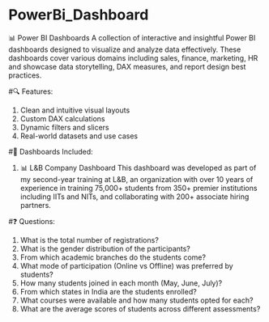 # PowerBi_Dashboard

📊 Power BI Dashboards
A collection of interactive and insightful Power BI dashboards designed to visualize and analyze data effectively. These dashboards cover various domains including sales, finance, marketing, HR and showcase data storytelling, DAX measures, and report design best practices.

#🔍 Features:
1. Clean and intuitive visual layouts
2. Custom DAX calculations
3. Dynamic filters and slicers
4. Real-world datasets and use cases

#📁 Dashboards Included:

1. 📊 L&B Company Dashboard
This dashboard was developed as part of my second-year training at L&B, an organization with over 10 years of experience in training 75,000+ students from 350+ premier institutions including IITs and NITs, and collaborating with 200+ associate hiring partners.

#❓ Questions:

1. What is the total number of registrations?
2. What is the gender distribution of the participants?
3. From which academic branches do the students come?
4. What mode of participation (Online vs Offline) was preferred by students?
5. How many students joined in each month (May, June, July)?
6. From which states in India are the students enrolled?
7. What courses were available and how many students opted for each?
8. What are the average scores of students across different assessments?
   

